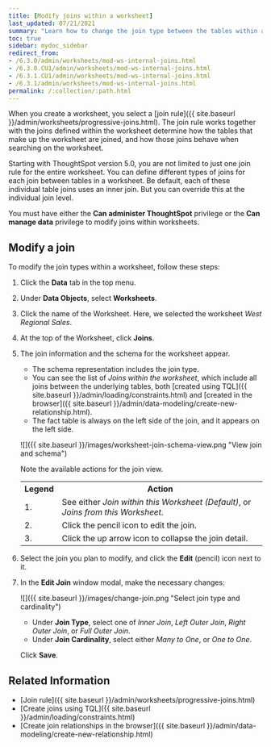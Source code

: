 ```yaml
---
title: [Modify joins within a worksheet]
last_updated: 07/21/2021
summary: "Learn how to change the join type between the tables within a worksheet."
toc: true
sidebar: mydoc_sidebar
redirect_from:
- /6.3.0/admin/worksheets/mod-ws-internal-joins.html
- /6.3.0.CU1/admin/worksheets/mod-ws-internal-joins.html
- /6.3.1.CU1/admin/worksheets/mod-ws-internal-joins.html
- /6.3.1/admin/worksheets/mod-ws-internal-joins.html
permalink: /:collection/:path.html
---
```


When you create a worksheet, you select a [join rule]({{ site.baseurl }}/admin/worksheets/progressive-joins.html). The join rule works together with the joins defined within the worksheet determine how the tables that make up the worksheet are joined, and how those joins behave when searching on the worksheet.

Starting with ThoughtSpot version 5.0, you are not limited to just one join rule for the entire worksheet. You can define different types of joins for each join between tables in a worksheet. Be default, each of these individual table joins uses an inner join. But you can override this at the individual join level.

You must have either the **Can administer ThoughtSpot** privilege or the **Can manage data** privilege to modify joins within worksheets.

## Modify a join

To modify the join types within a worksheet, follow these steps:

1. Click the **Data** tab in the top menu.  

2. Under **Data Objects**, select **Worksheets**.

3. Click the name of the Worksheet. Here, we selected the worksheet _West Regional Sales_.

4. At the top of the Worksheet, click **Joins**.

5. The join information and the schema for the worksheet appear.
   -  The schema representation includes the join type.  
   -  You can see the list of _Joins within the worksheet_, which include all joins between the underlying tables, both [created using TQL]({{ site.baseurl }}/admin/loading/constraints.html) and [created in the browser]({{ site.baseurl }}/admin/data-modeling/create-new-relationship.html).
   -  The fact table is always on the left side of the join, and it appears on the left side.

   ![]({{ site.baseurl }}/images/worksheet-join-schema-view.png "View join and schema")

   Note the available actions for the join view.  

   <table>
     <tr>
       <th>Legend</th>
       <th>Action</th>
     </tr>
     <tr>
       <td>1.</td>
       <td>See either <em>Join within this Worksheet (Default)</em>, or <em>Joins from this Worksheet</em>.</td>
     </tr>
     <tr>
       <td>2.</td>
       <td>Click the pencil icon to edit the join.</td>
     </tr>
     <tr>
       <td>3.</td>
       <td>Click the up arrow icon to collapse the join detail.</td>
     </tr>
   </table>

7. Select the join you plan to modify, and click the **Edit** \(pencil\) icon next to it.

8. In the **Edit Join** window modal, make the necessary changes:  

   ![]({{ site.baseurl }}/images/change-join.png "Select join type and cardinality")

    -  Under **Join Type**, select one of _Inner Join_, _Left Outer Join_, _Right Outer Join_, or _Full Outer Join_.
    - Under **Join Cardinality**, select either _Many to One_, or _One to One_.

   Click **Save**.

## Related Information

-   [Join rule]({{ site.baseurl }}/admin/worksheets/progressive-joins.html)
-   [Create joins using TQL]({{ site.baseurl }}/admin/loading/constraints.html)
-   [Create join relationships in the browser]({{ site.baseurl }}/admin/data-modeling/create-new-relationship.html)

